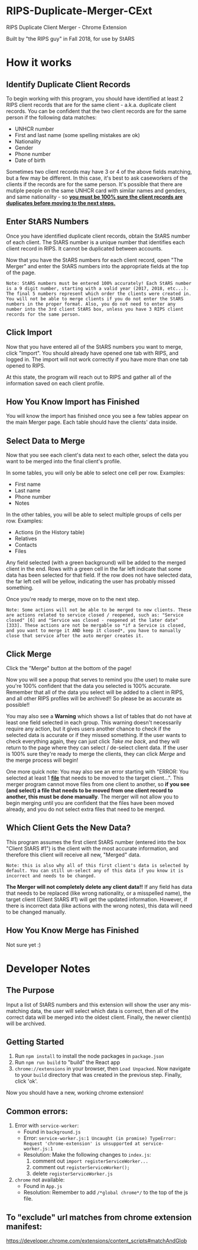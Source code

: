 # RIPS-Duplicate-Merger-CExt
RIPS Duplicate Client Merger - Chrome Extension

Built by "the RIPS guy" in Fall 2018, for use by StARS

# How it works

## Identify Duplicate Client Records
To begin working with this program, you should have identified at least 2 RIPS client records that are for the same client - a.k.a. duplicate client records. You can be confident that the two client records are for the same person if the following data matches:
- UNHCR number
- First and last name (some spelling mistakes are ok)
- Nationality
- Gender
- Phone number
- Date of birth

Sometimes two client records may have 3 or 4 of the above fields matching, but a few may be different. In this case, it's best to ask caseworkers of the clients if the records are for the same person. It's possible that there are mutiple people on the same UNHCR card with similar names and genders, and same nationality - so <u>**you must be 100% sure the client records are duplicates before moving to the next steps.**</u>

## Enter StARS Numbers
Once you have identified duplicate client records, obtain the StARS number of each client. The StARS number is a unique number that identifies each client record in RIPS. It cannot be duplicated between accounts.

Now that you have the StARS numbers for each client record, open "The Merger" and enter the StARS numbers into the appropriate fields at the top of the page.

    Note: StARS numbers must be entered 100% accurately! Each StARS number is a 9 digit number, starting with a valid year (2017, 2018, etc...). The final 5 numbers represent which order the clients were created in. You will not be able to merge clients if you do not enter the StARS numbers in the proper format. Also, you do not need to enter any number into the 3rd client StARS box, unless you have 3 RIPS client records for the same person.

## Click Import
Now that you have entered all of the StARS numbers you want to merge, click "Import". You should already have opened one tab with RIPS, and logged in. The import will not work correctly if you have more than one tab opened to RIPS.

At this state, the program will reach out to RIPS and gather all of the information saved on each client profile.

## How You Know Import has Finished
You will know the import has finished once you see a few tables appear on the main Merger page. Each table should have the clients' data inside.

## Select Data to Merge
Now that you see each client's data next to each other, select the data you want to be merged into the final client's profile.

In some tables, you will only be able to select one cell per row. Examples:
- First name
- Last name
- Phone number
- Notes

In the other tables, you will be able to select multiple groups of cells per row. Examples:
- Actions (in the History table)
- Relatives
- Contacts
- Files

Any field selected (with a green background) will be added to the merged client in the end. Rows with a green cell in the far left indicate that some data has been selected for that field. If the row does not have selected data, the far left cell will be yellow, indicating the user has probably missed something.

Once you're ready to merge, move on to the next step.

    Note: Some actions will not be able to be merged to new clients. These are actions related to service closed / reopened, such as: "Service closed" [6] and "Service was closed - reopened at the later date" [333]. These actions are not be mergable so *if a Service is closed, and you want to merge it AND keep it closed*, you have to manually close that service after the auto merger creates it.

## Click Merge
Click the "Merge" button at the bottom of the page!

Now you will see a popup that serves to remind you (the user) to make sure you're 100% confident that the data you selected is 100% accurate. Remember that all of the data you select will be added to a client in RIPS, and all other RIPS profiles will be archived!! So please be as accurate as possible!!

You may also see a **Warning** which shows a list of tables that do not have at least one field selected in each group. This warning doesn't necessarily require any action, but it gives users another chance to check if the selected data is accurate or if they missed something. If the user wants to check everything again, they can just click *Take me back*, and they will return to the page where they can select / de-select client data. If the user is 100% sure they're ready to merge the clients, they can click *Merge* and the merge process will begin!

One more quick note: You may also see an error starting with "ERROR: You selected at least 1 <u>**file**</u> that needs to be moved to the target client...". This merger program cannot move files from one client to another, so **if you see (and select) a file that needs to be moved from one client record to another, this must be done manually**. The merger will not allow you to begin merging until you are confident that the files have been moved already, and you do not select extra files that need to be merged.

## Which Client Gets the New Data?
This program assumes the first client StARS number (entered into the box "Client StARS #1") is the client with the most accurate information, and therefore this client will receive all new, "Merged" data.

    Note: this is also why all of this first client's data is selected by default. You can still un-select any of this data if you know it is incorrect and needs to be changed.

**The Merger will not completely delete any client data!!** If any field has data that needs to be replaced (like wrong nationality, or a misspelled name), the target client (Client StARS #1) will get the updated information. However, if there is incorrect data (like actions with the wrong notes), this data will need to be changed manually.

## How You Know Merge has Finished
Not sure yet :)

# Developer Notes

## The Purpose
Input a list of StARS numbers and this extension will show the user any mis-matching data, the user will select which data is correct, then all of the correct data will be merged into the oldest client. Finally, the newer client(s) will be archived.

## Getting Started
1. Run `npm install` to install the node packages in `package.json`
1. Run `npm run build` to "build" the React app
1. `chrome://extensions` in your browser, then `Load Unpacked`. Now navigate to your `build` directory that was created in the previous step. Finally, click 'ok'.

Now you should have a new, working chrome extension!

## Common errors:
1. Error with `service-worker`:
    - Found in `background.js`
    - Error: `service-worker.js:1 Uncaught (in promise) TypeError: Request 'chrome-extension' is unsupported at service-worker.js:1`
    - Resolution: Make the following changes to `index.js`:
        1. comment out `import registerServiceWorker...`
        1. comment out `registerServiceWorker();`
        1. delete `registerServiceWorker.js`
1. `chrome` not available:
    - Found in `App.js`
    - Resolution: Remember to add `/*global chrome*/` to the top of the js file.

## To "exclude" url matches from chrome extension manifest:
https://developer.chrome.com/extensions/content_scripts#matchAndGlob
